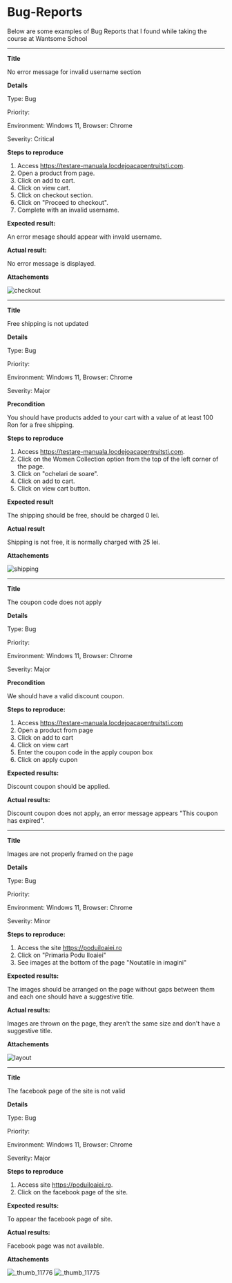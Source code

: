 # Bug-Reports
Below are some examples of Bug Reports that I found while taking the course at Wantsome School


--------------------

**Title**

No error message for invalid username section

**Details**

Type: Bug

Priority:

Environment: Windows 11, Browser: Chrome

Severity: Critical

**Steps to reproduce**
1. Access https://testare-manuala.locdejoacapentruitsti.com.
2. Open a product from page.
3. Click on add to cart.
4. Click on view cart.
5. Click on checkout section.
6. Click on "Proceed to checkout".
7. Complete with an invalid username.

**Expected result:**

An error mesage should appear with invald username.

**Actual result:**

No error message is displayed.

**Attachements**

![checkout](https://user-images.githubusercontent.com/114156179/198036384-b76521c0-ac3d-4d6c-b790-3ead2963cb71.jpg)


--------------------



**Title**

Free shipping is not updated

**Details**

Type: Bug

Priority:

Environment: Windows 11, Browser: Chrome

Severity: Major

**Precondition**

You should have products added to your cart with a value of at least 100 Ron for a free shipping.

**Steps to reproduce**

1. Access https://testare-manuala.locdejoacapentruitsti.com.
2. Click on the Women Collection option from the top of the left corner of the page.
3. Click on "ochelari de soare".
4. Click on add to cart.
5. Click on view cart button.

**Expected result**

The shipping should be free, should be charged 0 lei.

**Actual result**

Shipping is not free, it is normally charged with 25 lei.

**Attachements**

![shipping](https://user-images.githubusercontent.com/114156179/198046408-20497b29-0d14-4df1-9539-b37ffeb9dbfc.jpg)

--------------------


**Title**

The coupon code does not apply

**Details**

Type: Bug

Priority:

Environment: Windows 11, Browser: Chrome

Severity: Major

**Precondition**

We should have a valid discount coupon.

**Steps to reproduce:**

1. Access https://testare-manuala.locdejoacapentruitsti.com
2. Open a product from page
3. Click on add to cart
4. Click on view cart
5. Enter the coupon code in the apply coupon box
6. Click on apply cupon

**Expected results:**

Discount coupon should be applied.

**Actual results:**

Discount coupon does not apply, an error message appears "This coupon has expired".


--------------------

**Title**

Images are not properly framed on the page

**Details**

Type: Bug

Priority:

Environment: Windows 11, Browser: Chrome

Severity: Minor

**Steps to reproduce:**

1. Access the site https://poduiloaiei.ro
2. Click on "Primaria Podu Iloaiei"
3. See images at the bottom of the page "Noutatile in imagini"

**Expected results:**

The images should be arranged on the page without gaps between them and each one should have a suggestive title.

**Actual results:**

Images are thrown on the page, they aren't the same size and don't have a suggestive title.

**Attachements**

![layout](https://user-images.githubusercontent.com/114156179/198226124-64a7cc09-5ccd-41f9-8653-70b2d66c3c87.png)


--------------------

**Title**

The facebook page of the site is not valid

**Details**

Type: Bug

Priority:

Environment: Windows 11, Browser: Chrome

Severity: Major

**Steps to reproduce**

1. Access site https://poduiloaiei.ro.
2. Click on the facebook page of the site.

**Expected results:**

To appear the facebook page of site.

**Actual results:**

Facebook page was not available.

**Attachements**

![_thumb_11776](https://user-images.githubusercontent.com/114156179/198227701-8cd5401a-cc12-4c6d-9d2d-8cafec75e922.png)
![_thumb_11775](https://user-images.githubusercontent.com/114156179/198227721-017362cc-4c42-443c-846f-4b54202e58d5.png)
